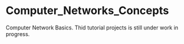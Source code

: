 # Computer_Networks_Concepts
Computer Network Basics. Thid tutorial projects is still under work in progress.
